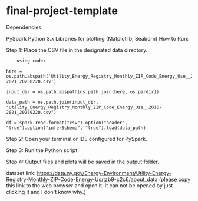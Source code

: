 # final-project-template
Dependencies:

PySpark
Python 3.x
Libraries for plotting (Matplotlib, Seaborn)
How to Run:

Step 1: Place the CSV file in the designated data directory.
        
        using code: 
    
    here = os.path.abspath('Utility_Energy_Registry_Monthly_ZIP_Code_Energy_Use__2016-2021_20250220.csv')
    
    input_dir = os.path.abspath(os.path.join(here, os.pardir))
    
    data_path = os.path.join(input_dir, "Utility_Energy_Registry_Monthly_ZIP_Code_Energy_Use__2016-2021_20250220.csv")
    
    df = spark.read.format("csv").option("header", "true").option("inferSchema", "true").load(data_path)

Step 2: Open your terminal or IDE configured for PySpark.

Step 3: Run the Python script 

Step 4: Output files  and plots will be saved in the output folder.

dataset link: https://data.ny.gov/Energy-Environment/Utility-Energy-Registry-Monthly-ZIP-Code-Energy-Us/tzb9-c2c6/about_data (please copy this link to the web browser and open it. It can not be opened by just clicking it and I don't know why.)

